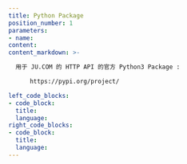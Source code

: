```yaml
---
title: Python Package
position_number: 1
parameters:
- name:
content:
content_markdown: >-

  用于 JU.COM 的 HTTP API 的官方 Python3 Package :

      https://pypi.org/project/

left_code_blocks:
- code_block:
  title:
  language:
right_code_blocks:
- code_block:
  title:
  language:
---
```

